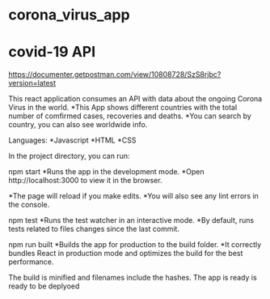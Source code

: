 # corona_virus_app

# covid-19 API
https://documenter.getpostman.com/view/10808728/SzS8rjbc?version=latest

This react application consumes an API with data about the ongoing Corona Virus in the world.
*This App shows different countries with the total number of comfirmed cases, recoveries and deaths. 
*You can search by country, you can also see worldwide info.

Languages:
*Javascript
*HTML
*CSS

In the project directory, you can run:

npm start
*Runs the app in the development mode.
*Open http://localhost:3000 to view it in the browser.

*The page will reload if you make edits.
*You will also see any lint errors in the console.

npm test
*Runs the test watcher in an interactive mode.
*By default, runs tests related to files changes since the last commit.

npm run built
*Builds the app for production to the build folder.
*It correctly bundles React in production mode and optimizes the build for the best         performance.
 
 The build is minified and filenames include the hashes.
 The app is ready is ready to be deplyoed